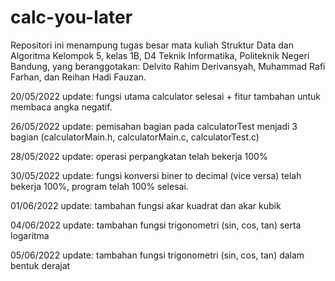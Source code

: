 # calc-you-later
Repositori ini menampung tugas besar mata kuliah Struktur Data dan Algoritma Kelompok 5, kelas 1B, D4 Teknik Informatika, Politeknik Negeri Bandung, yang beranggotakan: Delvito Rahim Derivansyah, Muhammad Rafi Farhan, dan Reihan Hadi Fauzan.

20/05/2022
update: fungsi utama calculator selesai + fitur tambahan untuk membaca angka negatif.

26/05/2022
update: pemisahan bagian pada calculatorTest menjadi 3 bagian (calculatorMain.h, calculatorMain.c, calculatorTest.c)

28/05/2022
update: operasi perpangkatan telah bekerja 100% 

30/05/2022
update: fungsi konversi biner to decimal (vice versa) telah bekerja 100%, program telah 100% selesai.

01/06/2022
update: tambahan fungsi akar kuadrat dan akar kubik

04/06/2022
update: tambahan fungsi trigonometri (sin, cos, tan) serta logaritma

05/06/2022
update: tambahan fungsi trigonometri (sin, cos, tan) dalam bentuk derajat
